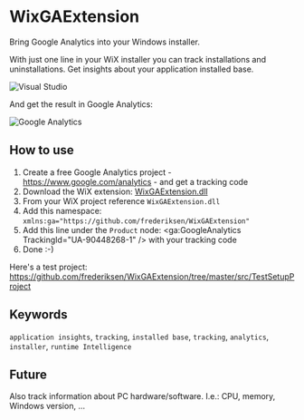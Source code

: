 # WixGAExtension
Bring Google Analytics into your Windows installer.

With just one line in your WiX installer you can track installations and uninstallations. Get insights about your application installed base.

![Visual Studio](https://raw.githubusercontent.com/frederiksen/WixGAExtension/master/documentation/screenshot.PNG)

And get the result in Google Analytics:

![Google Analytics](https://raw.githubusercontent.com/frederiksen/WixGAExtension/master/documentation/GA-screenshot.PNG)

## How to use
1. Create a free Google Analytics project - https://www.google.com/analytics - and get a tracking code
2. Download the WiX extension: [WixGAExtension.dll](https://github.com/frederiksen/WixGAExtension/releases)
3. From your WiX project reference `WixGAExtension.dll`
4. Add this namespace: `xmlns:ga="https://github.com/frederiksen/WixGAExtension"`
5. Add this line under the `Product` node: <ga:GoogleAnalytics TrackingId="UA-90448268-1" /> with your tracking code
6. Done :-)

Here's a test project:
https://github.com/frederiksen/WixGAExtension/tree/master/src/TestSetupProject

## Keywords
`application insights`, `tracking`, `installed base`, `tracking`, `analytics`, `installer`, `runtime Intelligence`

## Future
Also track information about PC hardware/software. I.e.: CPU, memory, Windows version, ...
